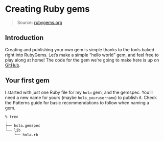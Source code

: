 # Creating Ruby gems

> Source: [rubygems.org](http://guides.rubygems.org/make-your-own-gem/)


## Introduction

Creating and publishing your own gem is simple thanks to the tools baked right into RubyGems. Let’s make a simple “hello world” gem, and feel free to play along at home! The code for the gem we’re going to make here is up on [GitHub](https://github.com/qrush/hola).


## Your first gem

I started with just one Ruby file for my `hola` gem, and the gemspec. You’ll need a new name for yours (maybe `hola_yourusername`) to publish it. Check the Patterns guide for basic recommendations to follow when naming a gem.

```bash
% tree
.
├── hola.gemspec
└── lib
    └── hola.rb
```
